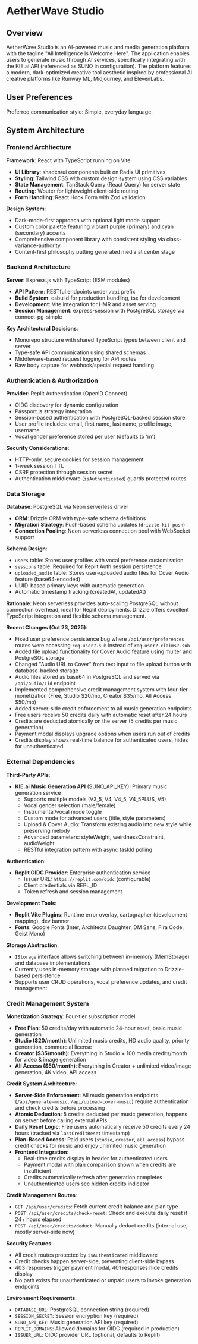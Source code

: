 # AetherWave Studio

## Overview

AetherWave Studio is an AI-powered music and media generation platform with the tagline "All Intelligence is Welcome Here". The application enables users to generate music through AI services, specifically integrating with the KIE.ai API (referenced as SUNO in configuration). The platform features a modern, dark-optimized creative tool aesthetic inspired by professional AI creative platforms like Runway ML, Midjourney, and ElevenLabs.

## User Preferences

Preferred communication style: Simple, everyday language.

## System Architecture

### Frontend Architecture

**Framework**: React with TypeScript running on Vite
- **UI Library**: shadcn/ui components built on Radix UI primitives
- **Styling**: Tailwind CSS with custom design system using CSS variables
- **State Management**: TanStack Query (React Query) for server state
- **Routing**: Wouter for lightweight client-side routing
- **Form Handling**: React Hook Form with Zod validation

**Design System**:
- Dark-mode-first approach with optional light mode support
- Custom color palette featuring vibrant purple (primary) and cyan (secondary) accents
- Comprehensive component library with consistent styling via class-variance-authority
- Content-first philosophy putting generated media at center stage

### Backend Architecture

**Server**: Express.js with TypeScript (ESM modules)
- **API Pattern**: RESTful endpoints under `/api` prefix
- **Build System**: esbuild for production bundling, tsx for development
- **Development**: Vite integration for HMR and asset serving
- **Session Management**: express-session with PostgreSQL storage via connect-pg-simple

**Key Architectural Decisions**:
- Monorepo structure with shared TypeScript types between client and server
- Type-safe API communication using shared schemas
- Middleware-based request logging for API routes
- Raw body capture for webhook/special request handling

### Authentication & Authorization

**Provider**: Replit Authentication (OpenID Connect)
- OIDC discovery for dynamic configuration
- Passport.js strategy integration
- Session-based authentication with PostgreSQL-backed session store
- User profile includes: email, first name, last name, profile image, username
- Vocal gender preference stored per user (defaults to 'm')

**Security Considerations**:
- HTTP-only, secure cookies for session management
- 1-week session TTL
- CSRF protection through session secret
- Authentication middleware (`isAuthenticated`) guards protected routes

### Data Storage

**Database**: PostgreSQL via Neon serverless driver
- **ORM**: Drizzle ORM with type-safe schema definitions
- **Migration Strategy**: Push-based schema updates (`drizzle-kit push`)
- **Connection Pooling**: Neon serverless connection pool with WebSocket support

**Schema Design**:
- `users` table: Stores user profiles with vocal preference customization
- `sessions` table: Required for Replit Auth session persistence
- `uploaded_audio` table: Stores user-uploaded audio files for Cover Audio feature (base64-encoded)
- UUID-based primary keys with automatic generation
- Automatic timestamp tracking (createdAt, updatedAt)

**Rationale**: Neon serverless provides auto-scaling PostgreSQL without connection overhead, ideal for Replit deployments. Drizzle offers excellent TypeScript integration and flexible schema management.

**Recent Changes (Oct 23, 2025)**:
- Fixed user preference persistence bug where `/api/user/preferences` routes were accessing `req.user?.sub` instead of `req.user?.claims?.sub`
- Added file upload functionality for Cover Audio feature using multer and PostgreSQL storage
- Changed "Audio URL to Cover" from text input to file upload button with database-backed storage
- Audio files stored as base64 in PostgreSQL and served via `/api/audio/:id` endpoint
- Implemented comprehensive credit management system with four-tier monetization (Free, Studio $20/mo, Creator $35/mo, All Access $50/mo)
- Added server-side credit enforcement to all music generation endpoints
- Free users receive 50 credits daily with automatic reset after 24 hours
- Credits are deducted atomically on the server (5 credits per music generation)
- Payment modal displays upgrade options when users run out of credits
- Credits display shows real-time balance for authenticated users, hides for unauthenticated

### External Dependencies

**Third-Party APIs**:
- **KIE.ai Music Generation API** (SUNO_API_KEY): Primary music generation service
  - Supports multiple models (V3_5, V4, V4_5, V4_5PLUS, V5)
  - Vocal gender selection (male/female)
  - Instrumental/vocal mode toggle
  - Custom mode for advanced users (title, style parameters)
  - Upload & Cover Audio: Transform existing audio into new style while preserving melody
  - Advanced parameters: styleWeight, weirdnessConstraint, audioWeight
  - RESTful integration pattern with async taskId polling

**Authentication**:
- **Replit OIDC Provider**: Enterprise authentication service
  - Issuer URL: `https://replit.com/oidc` (configurable)
  - Client credentials via REPL_ID
  - Token refresh and session management

**Development Tools**:
- **Replit Vite Plugins**: Runtime error overlay, cartographer (development mapping), dev banner
- **Fonts**: Google Fonts (Inter, Architects Daughter, DM Sans, Fira Code, Geist Mono)

**Storage Abstraction**:
- `IStorage` interface allows switching between in-memory (MemStorage) and database implementations
- Currently uses in-memory storage with planned migration to Drizzle-based persistence
- Supports user CRUD operations, vocal preference updates, and credit management

### Credit Management System

**Monetization Strategy**: Four-tier subscription model
- **Free Plan**: 50 credits/day with automatic 24-hour reset, basic music generation
- **Studio ($20/month)**: Unlimited music credits, HD audio quality, priority generation, commercial license
- **Creator ($35/month)**: Everything in Studio + 100 media credits/month for video & image generation
- **All Access ($50/month)**: Everything in Creator + unlimited video/image generation, 4K video, API access

**Credit System Architecture**:
- **Server-Side Enforcement**: All music generation endpoints (`/api/generate-music`, `/api/upload-cover-music`) require authentication and check credits before processing
- **Atomic Deduction**: 5 credits deducted per music generation, happens on server before calling external APIs
- **Daily Reset Logic**: Free users automatically receive 50 credits every 24 hours (tracked via `lastCreditReset` timestamp)
- **Plan-Based Access**: Paid users (`studio`, `creator`, `all_access`) bypass credit checks for music and enjoy unlimited music generation
- **Frontend Integration**: 
  - Real-time credits display in header for authenticated users
  - Payment modal with plan comparison shown when credits are insufficient
  - Credits automatically refresh after generation completes
  - Unauthenticated users see hidden credits indicator

**Credit Management Routes**:
- `GET /api/user/credits`: Fetch current credit balance and plan type
- `POST /api/user/credits/check-reset`: Check and execute daily reset if 24+ hours elapsed
- `POST /api/user/credits/deduct`: Manually deduct credits (internal use, mostly server-side now)

**Security Features**:
- All credit routes protected by `isAuthenticated` middleware
- Credit checks happen server-side, preventing client-side bypass
- 403 responses trigger payment modal, 401 responses hide credits display
- No path exists for unauthenticated or unpaid users to invoke generation endpoints

**Environment Requirements**:
- `DATABASE_URL`: PostgreSQL connection string (required)
- `SESSION_SECRET`: Session encryption key (required)
- `SUNO_API_KEY`: Music generation API key (required)
- `REPLIT_DOMAINS`: Allowed domains for OIDC (required in production)
- `ISSUER_URL`: OIDC provider URL (optional, defaults to Replit)